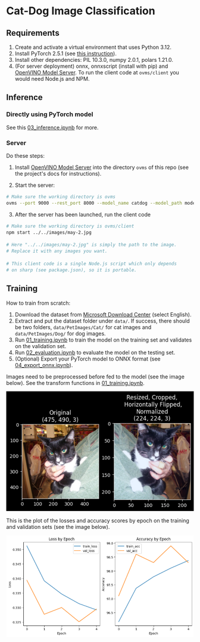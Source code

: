<!-- markdownlint-disable md029 -->

# Cat-Dog Image Classification

## Requirements

1. Create and activate a virtual environment that uses Python 3.12.
2. Install PyTorch 2.5.1 (see [this instruction](https://pytorch.org/get-started/previous-versions/)).
3. Install other dependencies: PIL 10.3.0, numpy 2.0.1, polars 1.21.0.
4. (For server deployment) onnx, onnxscript (install with pip) and [OpenVINO Model Server](https://github.com/openvinotoolkit/model_server/tree/main). To run the client code at `ovms/client` you would need Node.js and NPM.

## Inference

### Directly using PyTorch model

See this [03_inference.ipynb](./notebooks/03_inference.ipynb) for more.

### Server

Do these steps:

1. Install [OpenVINO Model Server](https://github.com/openvinotoolkit/model_server/tree/main) into the directory `ovms` of this repo (see the project's docs for instructions).

2. Start the server:

```sh
# Make sure the working directory is ovms
ovms --port 9000 --rest_port 8000 --model_name catdog --model_path models/catdog
```

3. After the server has been launched, run the client code

```sh
# Make sure the working directory is ovms/client
npm start ../../images/may-2.jpg

# Here "../../images/may-2.jpg" is simply the path to the image.
# Replace it with any images you want.

# This client code is a single Node.js script which only depends
# on sharp (see package.json), so it is portable.
```

## Training

How to train from scratch:

1. Download the dataset from [Microsoft Download Center](https://www.microsoft.com/en-us/download/details.aspx?id=54765) (select English).
2. Extract and put the dataset folder under `data/`. If success, there should be two folders, `data/PetImages/Cat/` for cat images and `data/PetImages/Dog/` for dog images.
3. Run [01_training.ipynb](./notebooks/01_training.ipynb) to train the model on the training set and validates on the validation set.
4. Run [02_evaluation.ipynb](./notebooks/02_evaluation.ipynb) to evaluate the model on the testing set.
5. (Optional) Export your PyTorch model to ONNX format (see [04_export_onnx.ipynb](./notebooks/04_export_onnx.ipynb)).

Images need to be preprocessed before fed to the model (see the image below). See the transform functions in [01_training.ipynb](./notebooks/01_training.ipynb).

![Preprocess](./images/preprocess.png)

This is the plot of the losses and accuracy scores by epoch on the training and validation sets (see the image below).

![By epoch](./images/train.png)
